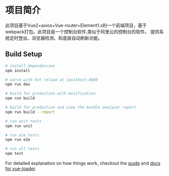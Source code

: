 # 项目简介
此项目基于Vue2+axios+Vue-router+Element1.x的一个前端项目，基于webpack打包。此项目是一个控制台软件,类似于阿里云的控制台的软件。
提供系统定时登出、浏览器检测、和底层自动刷新功能。


## Build Setup

``` bash
# install dependencies
npm install

# serve with hot reload at localhost:8080
npm run dev

# build for production with minification
npm run build

# build for production and view the bundle analyzer report
npm run build --report

# run unit tests
npm run unit

# run e2e tests
npm run e2e

# run all tests
npm test
```

For detailed explanation on how things work, checkout the [guide](http://vuejs-templates.github.io/webpack/) and [docs for vue-loader](http://vuejs.github.io/vue-loader).

